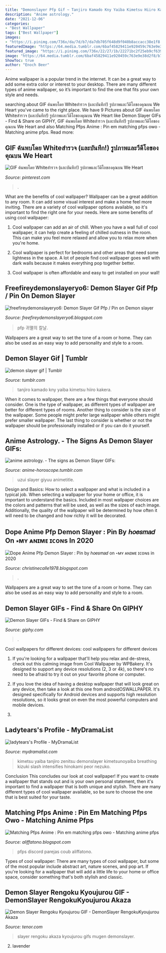 ```yaml
---
title: "Demonslayer Pfp Gif ~ Tanjiro Kamado Kny Yaiba Kimetsu Hiiro Kakera"
description: "Anime astrology."
date: "2021-12-06"
categories:
- "Best Wallpaper"
tags: ["Best Wallpaper"]
images:
- "https://i.pinimg.com/736x/da/7d/b7/da7db705f648d9f040b8accacc38e1f8.jpg"
featuredImage: "https://64.media.tumblr.com/6baf45829411e920459c763e9e38d2f8/b75ba838d84ad9fc-f8/s400x600/b3b917c4859ee2e64ce20ce20622c5c9217dbe81.gifv"
featured_image: "https://i.pinimg.com/736x/22/27/1b/22271bc2f25eb9cf639380b01ed84ecb.jpg"
image: "https://64.media.tumblr.com/6baf45829411e920459c763e9e38d2f8/b75ba838d84ad9fc-f8/s400x600/b3b917c4859ee2e64ce20ce20622c5c9217dbe81.gifv"
ShowToc: true
author: "Enoch Beer"
---
```



Anime wallpaper is a popular trend in the internet. It can be a great way to add some extra color or interest to your desktop. There are many different types of anime wallpaper, so it’s important to find the one that fits your own style and needs.

	

		
searching about GIF ค้นพบโดย Whiteสำรวจ (และบันทึก!) รูปภาพและวีดีโอของคุณบน We Heart you've came to the right place. We have 9 Pictures about GIF ค้นพบโดย Whiteสำรวจ (และบันทึก!) รูปภาพและวีดีโอของคุณบน We Heart like Demon Slayer GIFs - Find &amp; Share on GIPHY, GIF ค้นพบโดย Whiteสำรวจ (และบันทึก!) รูปภาพและวีดีโอของคุณบน We Heart and also Matching Pfps Anime : Pin em matching pfps owo - Matching anime pfps. Read more:
		
    
## GIF ค้นพบโดย Whiteสำรวจ (และบันทึก!) รูปภาพและวีดีโอของคุณบน We Heart

<img loading=lazy src="https://i.pinimg.com/736x/d6/96/d6/d696d6b57dd917371922a9daa82311b0.jpg" onerror="this.onerror=null;this.src='https://tse2.mm.bing.net/th?id=OIP.idkXjDl2BPT8Rxcz2xLilwHaEJ&amp;pid=15.1';" alt="GIF ค้นพบโดย Whiteสำรวจ (และบันทึก!) รูปภาพและวีดีโอของคุณบน We Heart">

_Source: pinterest.com_

>. 

	

What are the benefits of cool wallpaper?
Wallpaper can be a great addition to any room. It can add some visual interest and make a home feel more inviting. There are a variety of cool wallpaper options available, so it's important to find the right one for your needs. Here are some benefits of using cool wallpaper: 
1. Cool wallpaper can add an air of chill. When you have a wall full of cool wallpaper, it can help create a feeling of chilled outness in the room. This can make you feel more relaxed and allow you to relax more when you're home. 

2. Cool wallpaper is perfect for bedrooms and other areas that need some lightness in the space. A lot of people find cool wallpaper goes well with dark walls because it makes everything pop together better. 

3. Cool wallpaper is often affordable and easy to get installed on your wall!

    
## Freefireydemonslayeryo6: Demon Slayer Gif Pfp / Pin On Demon Slayer

<img loading=lazy src="https://i.pinimg.com/originals/b8/79/69/b8796932dc15cb697905f706f538fb17.gif" onerror="this.onerror=null;this.src='https://tse2.mm.bing.net/th?id=OIP.eSzIB5WBPBEbLUGD70U1XAAAAA&amp;pid=15.1';" alt="freefireydemonslayeryo6: Demon Slayer Gif Pfp / Pin on Demon slayer">

_Source: freefireydemonslayeryo6.blogspot.com_

>pfp 귀멸의 칼날. 

	

Wallpapers are a great way to set the tone of a room or home. They can also be used as an easy way to add personality and style to a room.

    
## Demon Slayer Gif | Tumblr

<img loading=lazy src="https://64.media.tumblr.com/6baf45829411e920459c763e9e38d2f8/b75ba838d84ad9fc-f8/s400x600/b3b917c4859ee2e64ce20ce20622c5c9217dbe81.gifv" onerror="this.onerror=null;this.src='https://tse2.mm.bing.net/th?id=OIP.jUhlxS2kRc9u6q41liF1xQAAAA&amp;pid=15.1';" alt="demon slayer gif | Tumblr">

_Source: tumblr.com_

>tanjiro kamado kny yaiba kimetsu hiiro kakera. 

	

When it comes to wallpaper, there are a few things that everyone should consider. One is the type of wallpaper, as different types of wallpaper are better for different types of rooms. Another thing to consider is the size of the wallpaper. Some people might prefer large wallpaper while others might prefer smaller wallpaper. The last thing to consider is whether or not the wallpaper should be professionally installed or if you can do it yourself.

    
## Anime Astrology. - The Signs As Demon Slayer GIFs:

<img loading=lazy src="https://66.media.tumblr.com/f148b5ae3813e45f23412ba34b703074/c7ee9e2f4e183b58-2e/s540x810/2699605c8d1de12dc84f61f0b2694e92f61b4f85.gifv" onerror="this.onerror=null;this.src='https://tse2.mm.bing.net/th?id=OIP.CyRiW4ncnWZC8wnUEYk4MQHaDn&amp;pid=15.1';" alt="anime astrology. - The signs as Demon Slayer GIFs:">

_Source: anime-horoscope.tumblr.com_

>uzui slayer giyuu animetitle. 

	

Design and Basics: How to select a wallpaper and what is included in a typical job.
When selecting a wallpaper for your home or office, it is important to understand the basics. Included in most wallpaper choices are the colors and patterns that will be used, as well as the sizes of each image. Additionally, the quality of the wallpaper will be determined by how often it will need to be changed and how richly it will be decorated.

    
## Dope Anime Pfp Demon Slayer : Pin By ℎ𝑜𝑒𝑠𝑚𝑎𝑑 On ⋆ᴍʏ ᴀɴɪᴍᴇ ɪᴄᴏɴs In 2020

<img loading=lazy src="https://i.pinimg.com/736x/22/27/1b/22271bc2f25eb9cf639380b01ed84ecb.jpg" onerror="this.onerror=null;this.src='https://tse2.mm.bing.net/th?id=OIP.HCWIpWzaiW5wB-rrAjiIFwHaHT&amp;pid=15.1';" alt="Dope Anime Pfp Demon Slayer : Pin by ℎ𝑜𝑒𝑠𝑚𝑎𝑑 on ⋆ᴍʏ ᴀɴɪᴍᴇ ɪᴄᴏɴs in 2020">

_Source: christinecalle1978.blogspot.com_

>. 

	

Wallpapers are a great way to set the tone of a room or home. They can also be used as an easy way to add personality and style to a room.

    
## Demon Slayer GIFs - Find &amp; Share On GIPHY

<img loading=lazy src="https://media.giphy.com/media/TgyJebqyMtPrOxiPdk/giphy.gif" onerror="this.onerror=null;this.src='https://tse1.mm.bing.net/th?id=OIP.O43HBB11svCAfYi1UYOGKQHaEK&amp;pid=15.1';" alt="Demon Slayer GIFs - Find &amp; Share on GIPHY">

_Source: giphy.com_

>. 

	

Cool wallpapers for different devices:
cool wallpapers for different devices 

1. If you're looking for a wallpaper that'll help you relax and de-stress, check out this calming image from Cool Wallpaper by WPBakery. It's designed to support any device resolutions (2, 3 or 4k), so there's no need to be afraid to try it out on your favorite phone or computer.

2. If you love the idea of having a desktop wallpaper that will look great on any device, then take a look at this one from androidOSWALLPAPER. It's designed specifically for Android devices and supports high resolution resolutions, so it looks great on even the most powerful computers and mobile devices.

3.

    
## Ladytears&#039;s Profile - MyDramaList

<img loading=lazy src="https://i.pinimg.com/originals/fa/9c/ac/fa9cac90dfc02d092faaa6f2d6f193d1.gif" onerror="this.onerror=null;this.src='https://tse1.mm.bing.net/th?id=OIP.XxiztdCOGENYf-aVr_epvAHaEK&amp;pid=15.1';" alt="ladytears&#039;s Profile - MyDramaList">

_Source: mydramalist.com_

>kimetsu yaiba tanjiro zenitsu demonslayer kimetsunoyaiba breathing kizuki slash intensifies hinokami peor nezuko. 

	

Conclusion
This concludes our look at cool wallpaper! If you want to create a wallpaper that stands out and is your own personal statement, then it's important to find a wallpaper that is both unique and stylish. There are many different types of cool wallpaper available, so be sure to choose the one that is best suited for your taste.

    
## Matching Pfps Anime : Pin Em Matching Pfps Owo - Matching Anime Pfps

<img loading=lazy src="https://i.pinimg.com/736x/da/7d/b7/da7db705f648d9f040b8accacc38e1f8.jpg" onerror="this.onerror=null;this.src='https://tse2.mm.bing.net/th?id=OIP.TvQm31G8dlPYx4WPESrJLAHaHY&amp;pid=15.1';" alt="Matching Pfps Anime : Pin em matching pfps owo - Matching anime pfps">

_Source: aliffatono.blogspot.com_

>pfps discord parejas coub aliffatono. 

	

Types of cool wallpaper:
There are many types of cool wallpaper, but some of the most popular include abstract art, nature scenes, and pop art. If you're looking for a wallpaper that will add a little life to your home or office space, consider something that's both stylish and classic.

    
## Demon Slayer Rengoku Kyoujurou GIF - DemonSlayer RengokuKyoujurou Akaza

<img loading=lazy src="https://media.tenor.com/images/1db3caa8dfb52949fac4cfccb15643f8/tenor.gif" onerror="this.onerror=null;this.src='https://tse1.mm.bing.net/th?id=OIP.HbPKqN-1KUn6xM_MsVZD-AAAAA&amp;pid=15.1';" alt="Demon Slayer Rengoku Kyoujurou GIF - DemonSlayer RengokuKyoujurou Akaza">

_Source: tenor.com_

>slayer rengoku akaza kyoujurou gifs mugen demonslayer. 

	

2. lavender 

